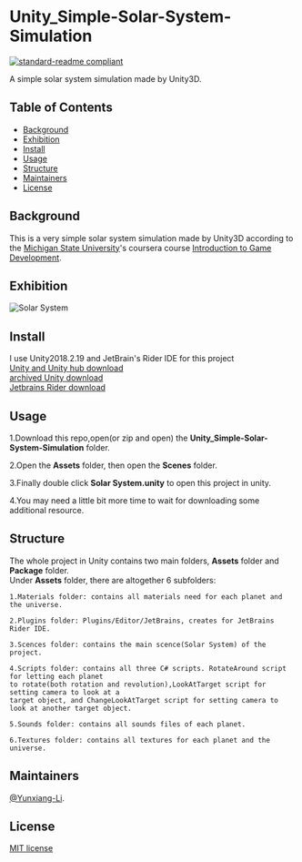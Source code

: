 # Unity_Simple-Solar-System-Simulation

[![standard-readme compliant](https://img.shields.io/badge/readme%20style-standard-brightgreen.svg?style=flat-square)](https://github.com/RichardLitt/standard-readme)

A simple solar system simulation made by Unity3D.

## Table of Contents

- [Background](#Background)
- [Exhibition](#Exhibition)
- [Install](#install)
- [Usage](#usage)
- [Structure](#Structure)
- [Maintainers](#Maintainers)
- [License](#license)

## Background
This is a very simple solar system simulation made by Unity3D according to the [Michigan State University](https://msu.edu/)'s coursera course [Introduction to Game Development](https://www-cloudfront-alias.coursera.org/learn/game-development/home/welcome).

## Exhibition

![Solar System](https://github.com/Yunxiang-Li/Unity_Simple-Solar-System-Simulation/blob/master/Screeshots%20and%20Gifs/solar%20system.gif)

## Install

I use Unity2018.2.19 and JetBrain's Rider IDE for this project<br>
[Unity and Unity hub download](https://unity3d.com/get-unity/download)<br>
[archived Unity download ](https://unity3d.com/get-unity/download/archive)<br>
[Jetbrains Rider download](https://www.jetbrains.com/rider/download/#section=windows)


## Usage

1.Download this repo,open(or zip and open) the **Unity_Simple-Solar-System-Simulation** folder.

2.Open the **Assets** folder, then open the **Scenes** folder.

3.Finally double click **Solar System.unity** to open this project in unity.

4.You may need a little bit more time to wait for downloading some additional resource.

## Structure

The whole project in Unity contains two main folders, **Assets** folder and **Package** folder.<br>
Under **Assets** folder, there are altogether 6 subfolders:
```
1.Materials folder: contains all materials need for each planet and the universe.

2.Plugins folder: Plugins/Editor/JetBrains, creates for JetBrains Rider IDE.

3.Scences folder: contains the main scence(Solar System) of the project.

4.Scripts folder: contains all three C# scripts. RotateAround script for letting each planet
to rotate(both rotation and revolution),LookAtTarget script for setting camera to look at a 
target object, and ChangeLookAtTarget script for setting camera to look at another target object.

5.Sounds folder: contains all sounds files of each planet.

6.Textures folder: contains all textures for each planet and the universe.
```

## Maintainers

[@Yunxiang-Li](https://github.com/Yunxiang-Li).

## License

[MIT license](https://github.com/Yunxiang-Li/CS61B/blob/master/LICENSE)
